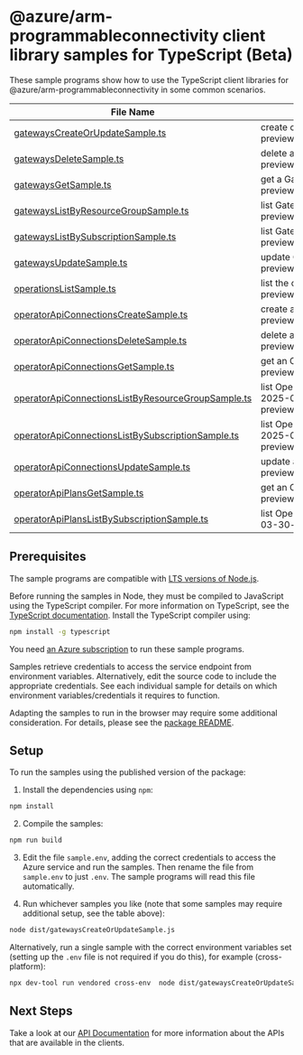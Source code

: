 # @azure/arm-programmableconnectivity client library samples for TypeScript (Beta)

These sample programs show how to use the TypeScript client libraries for @azure/arm-programmableconnectivity in some common scenarios.

| **File Name**                                                                                         | **Description**                                                                                                                                               |
| ----------------------------------------------------------------------------------------------------- | ------------------------------------------------------------------------------------------------------------------------------------------------------------- |
| [gatewaysCreateOrUpdateSample.ts][gatewayscreateorupdatesample]                                       | create or update an APC Gateway. x-ms-original-file: 2025-03-30-preview/Gateways_CreateOrUpdate_MaximumSet_Gen.json                                           |
| [gatewaysDeleteSample.ts][gatewaysdeletesample]                                                       | delete a Gateway. x-ms-original-file: 2025-03-30-preview/Gateways_Delete_MaximumSet_Gen.json                                                                  |
| [gatewaysGetSample.ts][gatewaysgetsample]                                                             | get a Gateway resource by name. x-ms-original-file: 2025-03-30-preview/Gateways_Get_MaximumSet_Gen.json                                                       |
| [gatewaysListByResourceGroupSample.ts][gatewayslistbyresourcegroupsample]                             | list Gateway resources by resource group. x-ms-original-file: 2025-03-30-preview/Gateways_ListByResourceGroup_MaximumSet_Gen.json                             |
| [gatewaysListBySubscriptionSample.ts][gatewayslistbysubscriptionsample]                               | list Gateway resources by subscription ID. x-ms-original-file: 2025-03-30-preview/Gateways_ListBySubscription_MaximumSet_Gen.json                             |
| [gatewaysUpdateSample.ts][gatewaysupdatesample]                                                       | update Gateway tags. x-ms-original-file: 2025-03-30-preview/Gateways_Update_MaximumSet_Gen.json                                                               |
| [operationsListSample.ts][operationslistsample]                                                       | list the operations for the provider x-ms-original-file: 2025-03-30-preview/Operations_List_MaximumSet_Gen.json                                               |
| [operatorApiConnectionsCreateSample.ts][operatorapiconnectionscreatesample]                           | create an Operator API Connection. x-ms-original-file: 2025-03-30-preview/OperatorApiConnections_Create_MaximumSet_Gen.json                                   |
| [operatorApiConnectionsDeleteSample.ts][operatorapiconnectionsdeletesample]                           | delete an Operator API Connection. x-ms-original-file: 2025-03-30-preview/OperatorApiConnections_Delete_MaximumSet_Gen.json                                   |
| [operatorApiConnectionsGetSample.ts][operatorapiconnectionsgetsample]                                 | get an Operator API Connection. x-ms-original-file: 2025-03-30-preview/OperatorApiConnections_Get_MaximumSet_Gen.json                                         |
| [operatorApiConnectionsListByResourceGroupSample.ts][operatorapiconnectionslistbyresourcegroupsample] | list OperatorApiConnection resources by resource group. x-ms-original-file: 2025-03-30-preview/OperatorApiConnections_ListByResourceGroup_MaximumSet_Gen.json |
| [operatorApiConnectionsListBySubscriptionSample.ts][operatorapiconnectionslistbysubscriptionsample]   | list OperatorApiConnection resources by subscription ID. x-ms-original-file: 2025-03-30-preview/OperatorApiConnections_ListBySubscription_MaximumSet_Gen.json |
| [operatorApiConnectionsUpdateSample.ts][operatorapiconnectionsupdatesample]                           | update an Operator API Connection. x-ms-original-file: 2025-03-30-preview/OperatorApiConnections_Update_MaximumSet_Gen.json                                   |
| [operatorApiPlansGetSample.ts][operatorapiplansgetsample]                                             | get an OperatorApiPlan resource by name. x-ms-original-file: 2025-03-30-preview/OperatorApiPlans_Get_MaximumSet_Gen.json                                      |
| [operatorApiPlansListBySubscriptionSample.ts][operatorapiplanslistbysubscriptionsample]               | list OperatorApiPlan resources by subscription ID. x-ms-original-file: 2025-03-30-preview/OperatorApiPlans_ListBySubscription_MaximumSet_Gen.json             |

## Prerequisites

The sample programs are compatible with [LTS versions of Node.js](https://github.com/nodejs/release#release-schedule).

Before running the samples in Node, they must be compiled to JavaScript using the TypeScript compiler. For more information on TypeScript, see the [TypeScript documentation][typescript]. Install the TypeScript compiler using:

```bash
npm install -g typescript
```

You need [an Azure subscription][freesub] to run these sample programs.

Samples retrieve credentials to access the service endpoint from environment variables. Alternatively, edit the source code to include the appropriate credentials. See each individual sample for details on which environment variables/credentials it requires to function.

Adapting the samples to run in the browser may require some additional consideration. For details, please see the [package README][package].

## Setup

To run the samples using the published version of the package:

1. Install the dependencies using `npm`:

```bash
npm install
```

2. Compile the samples:

```bash
npm run build
```

3. Edit the file `sample.env`, adding the correct credentials to access the Azure service and run the samples. Then rename the file from `sample.env` to just `.env`. The sample programs will read this file automatically.

4. Run whichever samples you like (note that some samples may require additional setup, see the table above):

```bash
node dist/gatewaysCreateOrUpdateSample.js
```

Alternatively, run a single sample with the correct environment variables set (setting up the `.env` file is not required if you do this), for example (cross-platform):

```bash
npx dev-tool run vendored cross-env  node dist/gatewaysCreateOrUpdateSample.js
```

## Next Steps

Take a look at our [API Documentation][apiref] for more information about the APIs that are available in the clients.

[gatewayscreateorupdatesample]: https://github.com/Azure/azure-sdk-for-js/blob/main/sdk/programmableconnectivity/arm-programmableconnectivity/samples/v1-beta/typescript/src/gatewaysCreateOrUpdateSample.ts
[gatewaysdeletesample]: https://github.com/Azure/azure-sdk-for-js/blob/main/sdk/programmableconnectivity/arm-programmableconnectivity/samples/v1-beta/typescript/src/gatewaysDeleteSample.ts
[gatewaysgetsample]: https://github.com/Azure/azure-sdk-for-js/blob/main/sdk/programmableconnectivity/arm-programmableconnectivity/samples/v1-beta/typescript/src/gatewaysGetSample.ts
[gatewayslistbyresourcegroupsample]: https://github.com/Azure/azure-sdk-for-js/blob/main/sdk/programmableconnectivity/arm-programmableconnectivity/samples/v1-beta/typescript/src/gatewaysListByResourceGroupSample.ts
[gatewayslistbysubscriptionsample]: https://github.com/Azure/azure-sdk-for-js/blob/main/sdk/programmableconnectivity/arm-programmableconnectivity/samples/v1-beta/typescript/src/gatewaysListBySubscriptionSample.ts
[gatewaysupdatesample]: https://github.com/Azure/azure-sdk-for-js/blob/main/sdk/programmableconnectivity/arm-programmableconnectivity/samples/v1-beta/typescript/src/gatewaysUpdateSample.ts
[operationslistsample]: https://github.com/Azure/azure-sdk-for-js/blob/main/sdk/programmableconnectivity/arm-programmableconnectivity/samples/v1-beta/typescript/src/operationsListSample.ts
[operatorapiconnectionscreatesample]: https://github.com/Azure/azure-sdk-for-js/blob/main/sdk/programmableconnectivity/arm-programmableconnectivity/samples/v1-beta/typescript/src/operatorApiConnectionsCreateSample.ts
[operatorapiconnectionsdeletesample]: https://github.com/Azure/azure-sdk-for-js/blob/main/sdk/programmableconnectivity/arm-programmableconnectivity/samples/v1-beta/typescript/src/operatorApiConnectionsDeleteSample.ts
[operatorapiconnectionsgetsample]: https://github.com/Azure/azure-sdk-for-js/blob/main/sdk/programmableconnectivity/arm-programmableconnectivity/samples/v1-beta/typescript/src/operatorApiConnectionsGetSample.ts
[operatorapiconnectionslistbyresourcegroupsample]: https://github.com/Azure/azure-sdk-for-js/blob/main/sdk/programmableconnectivity/arm-programmableconnectivity/samples/v1-beta/typescript/src/operatorApiConnectionsListByResourceGroupSample.ts
[operatorapiconnectionslistbysubscriptionsample]: https://github.com/Azure/azure-sdk-for-js/blob/main/sdk/programmableconnectivity/arm-programmableconnectivity/samples/v1-beta/typescript/src/operatorApiConnectionsListBySubscriptionSample.ts
[operatorapiconnectionsupdatesample]: https://github.com/Azure/azure-sdk-for-js/blob/main/sdk/programmableconnectivity/arm-programmableconnectivity/samples/v1-beta/typescript/src/operatorApiConnectionsUpdateSample.ts
[operatorapiplansgetsample]: https://github.com/Azure/azure-sdk-for-js/blob/main/sdk/programmableconnectivity/arm-programmableconnectivity/samples/v1-beta/typescript/src/operatorApiPlansGetSample.ts
[operatorapiplanslistbysubscriptionsample]: https://github.com/Azure/azure-sdk-for-js/blob/main/sdk/programmableconnectivity/arm-programmableconnectivity/samples/v1-beta/typescript/src/operatorApiPlansListBySubscriptionSample.ts
[apiref]: https://learn.microsoft.com/javascript/api/@azure/arm-programmableconnectivity?view=azure-node-preview
[freesub]: https://azure.microsoft.com/free/
[package]: https://github.com/Azure/azure-sdk-for-js/tree/main/sdk/programmableconnectivity/arm-programmableconnectivity/README.md
[typescript]: https://www.typescriptlang.org/docs/home.html
